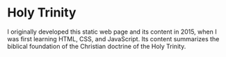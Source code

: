 # Holy Trinity
I originally developed this static web page and its content in 2015, when I was first learning HTML, CSS, and JavaScript. Its content summarizes the biblical foundation of the Christian doctrine of the Holy Trinity.